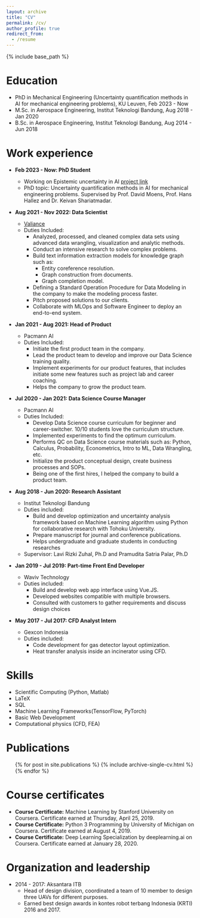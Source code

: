 ```yaml
---
layout: archive
title: "CV"
permalink: /cv/
author_profile: true
redirect_from:
  - /resume
---
```


{% include base_path %}

Education
======
* PhD in Mechanical Engineering (Uncertainty quantification methods in AI for mechanical engineering problems), KU Leuven, Feb 2023 - Now
* M.Sc. in Aerospace Engineering, Institut Teknologi Bandung, Aug 2018 - Jan 2020
* B.Sc. in Aerospace Engineering, Institut Teknologi Bandung, Aug 2014 - Jun 2018

Work experience
======
* **Feb 2023 - Now: PhD Student**
  * Working on Epistemic uncertainty in AI [project link](https://www.epistemic-ai.eu)
  * PhD topic: Uncertainty quantification methods in AI for mechanical engineering problems. Supervised by Prof. David Moens, Prof. Hans Hallez and Dr. Keivan Shariatmadar.
* **Aug 2021 - Nov 2022: Data Scientist**
  * [Valiance](https://valiance.ai/)
  * Duties Included:
    * Analyzed, processed, and cleaned complex data sets using advanced data wrangling, visualization and analytic methods.
    * Conduct an intensive research to solve complex problems.
    * Build text information extraction models for knowledge graph such as:
      * Entity coreference resolution.
      * Graph construction from documents.
      * Graph completion model.
    * Defining a Standard Operation Procedure for Data Modeling in the company to make the modeling process faster.
    * Pitch proposed solutions to our clients.
    * Collaborate with MLOps and Software Engineer to deploy an end-to-end system.
* **Jan 2021 - Aug 2021: Head of Product**
  * Pacmann AI
  * Duties Included:
    * Initiate the first product team in the company.
    * Lead the product team to develop and improve our Data Science training quality.
    * Implement experiments for our product features, that includes initiate some new features such as project lab and career coaching.
    * Helps the company to grow the product team.
* **Jul 2020 - Jan 2021: Data Science Course Manager**
  * Pacmann AI
  * Duties Included:
    * Develop Data Science course curriculum for beginner and career-switcher. 10/10 students love the curriculum structure.
    * Implemented experiments to find the optimum curriculum.
    * Performs QC on Data Science course materials such as: Python, Calculus, Probability, Econometrics, Intro to ML, Data Wrangling, etc.
    * Initialize the product conceptual design, create business processes and SOPs. 
    * Being one of the first hires, I helped the company to build a product team. 
* **Aug 2018 - Jun 2020: Research Assistant**
  * Institut Teknologi Bandung
  * Duties included:
    * Build and develop optimization and uncertainty analysis framework based on Machine Learning algorithm using Python for    collaborative research with Tohoku University.
    * Prepare manuscript for journal and conference publications.
    * Helps undergraduate and graduate students in conducting researches
  * Supervisor: Lavi Rizki Zuhal, Ph.D and Pramudita Satria Palar, Ph.D

* **Jan 2019 - Jul 2019: Part-time Front End Developer**
  * Waviv Technology
  * Duties included: 
    * Build and develop web app interface using Vue.JS.
    * Developed websites compatible with multiple browsers.
    * Consulted with customers to gather requirements and discuss design choices

* **May 2017 - Jul 2017: CFD Analyst Intern**
  * Gexcon Indonesia
  * Duties included:
    * Code development for gas detector layout optimization.
    * Heat transfer analysis inside an incinerator using CFD.
  
Skills
======
* Scientific Computing (Python, Matlab)
* LaTeX
* SQL
* Machine Learning Frameworks(TensorFlow, PyTorch)
* Basic Web Development
* Computational physics (CFD, FEA)

Publications
======
  <ul>{% for post in site.publications %}
    {% include archive-single-cv.html %}
  {% endfor %}</ul>
  
Course certificates
======
* **Course Certificate:** Machine Learning by Stanford University on Coursera. Certificate earned at Thursday, April 25, 2019.
* **Course Certificate:** Python 3 Programming by University of Michigan on Coursera. Certificate earned at August 4, 2019.
* **Course Certificate:** Deep Learning Specialization by deeplearning.ai on Coursera. Certificate earned at January 28, 2020.
  
Organization and leadership
======
* 2014 - 2017: Aksantara ITB
  * Head of design division, coordinated a team of 10 member to design three UAVs for different purposes.
  * Earned best design awards in kontes robot terbang Indonesia (KRTI) 2016 and 2017.

